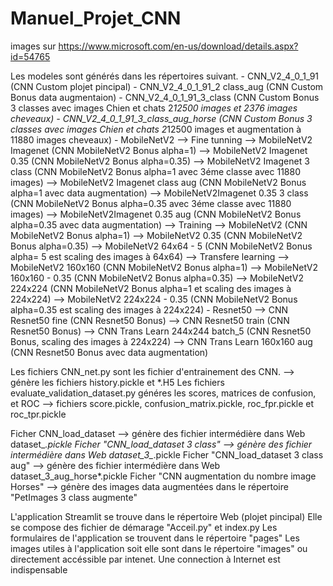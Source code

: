 # Manuel_Projet_CNN

images sur https://www.microsoft.com/en-us/download/details.aspx?id=54765


Les modeles sont générés dans les répertoires suivant.
	-	CNN_V2_4_0_1_91 (CNN Custom plojet pincipal)
	-	CNN_V2_4_0_1_91_2 class_aug (CNN Custom Bonus data augmentaion)
	-	CNN_V2_4_0_1_91_3_class (CNN Custom Bonus 3 classes avec images Chien et chats 2*12500 images et 2376 images cheveaux)
	-	CNN_V2_4_0_1_91_3_class_aug_horse (CNN Custom Bonus 3 classes avec images Chien et chats 2*12500 images et augmentation à 11880 images cheveaux)
	-	MobileNetV2 --> Fine tunning
								--> MobileNetV2 Imagenet (CNN MobileNetV2 Bonus alpha=1)
								--> MobileNetV2 Imagenet 0.35 (CNN MobileNetV2 Bonus alpha=0.35)
								--> MobileNetV2 Imagenet 3 class (CNN MobileNetV2 Bonus alpha=1 avec 3éme classe avec 11880 images)
								--> MobileNetV2 Imagenet class aug (CNN MobileNetV2 Bonus alpha=1 avec data augmentation)
								--> MobileNetV2Imagenet 0.35 3 class (CNN MobileNetV2 Bonus alpha=0.35 avec 3éme classe avec 11880 images)
								--> MobileNetV2Imagenet 0.35 aug (CNN MobileNetV2 Bonus alpha=0.35 avec data augmentation)
					--> Training
								--> MobileNetV2 (CNN MobileNetV2 Bonus alpha=1)
								--> MobileNetV2 0.35 (CNN MobileNetV2 Bonus alpha=0.35)
								--> MobileNetV2 64x64 - 5 (CNN MobileNetV2 Bonus alpha= 5 est scaling des images à 64x64)
					--> Transfere learning
								--> MobileNetV2 160x160 (CNN MobileNetV2 Bonus alpha=1)
								--> MobileNetV2 160x160 - 0.35 (CNN MobileNetV2 Bonus alpha=0.35)
								--> MobileNetV2 224x224 (CNN MobileNetV2 Bonus alpha=1 et scaling des images à 224x224)
								-->	MobileNetV2 224x224 - 0.35 (CNN MobileNetV2 Bonus alpha=0.35 est scaling des images à 224x224)
	-	Resnet50	--> CNN Resnet50 fine (CNN Resnet50 Bonus)
					--> CNN Resnet50 train (CNN Resnet50 Bonus)
					--> CNN Trans Learn 244x244 batch_5 (CNN Resnet50 Bonus, scaling des images à 224x224)
					--> CNN Trans Learn 160x160 aug (CNN Resnet50 Bonus avec data augmentation)

Les fichiers CNN_net.py sont les fichier d'entrainement des CNN. --> génère les fichiers history.pickle et *.H5
Les fichiers evaluate_validation_dataset.py généres les scores, matrices de confusion, et ROC --> fichiers score.pickle, confusion_matrix.pickle, roc_fpr.pickle et roc_tpr.pickle

Ficher CNN_load_dataset --> génère des fichier intermédière dans Web dataset_*.pickle
Ficher "CNN_load_dataset 3 class" --> génère des fichier intermédière dans Web dataset_3_*.pickle
Ficher "CNN_load_dataset 3 class aug" --> génère des fichier intermédière dans Web dataset_3_aug_horse*.pickle
Ficher "CNN augmentation du nombre image Horses" --> génère des images data augmentées dans le répertoire "PetImages 3 class augmente"

L'application Streamlit se trouve dans le répertoire Web (plojet pincipal)
Elle se compose des fichier de démarage "Acceil.py" et index.py
Les formulaires de l'application se trouvent dans le répertoire "pages"
Les images utiles à l'application soit elle sont dans le répertoire "images" ou directement accéssible par intenet.
Une connection à Internet est indispensable
